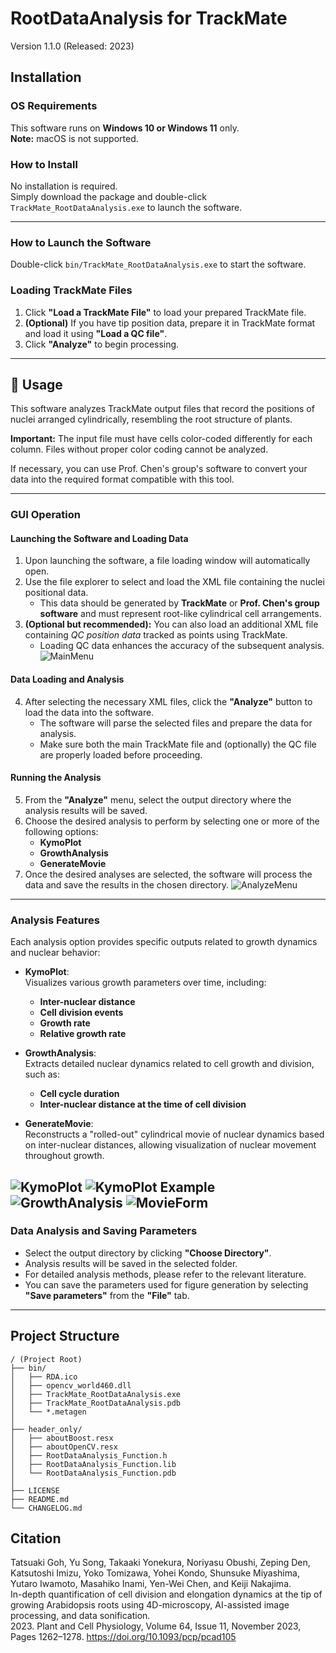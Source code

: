 # RootDataAnalysis for TrackMate  
Version 1.1.0 (Released: 2023)

## Installation

### OS Requirements
This software runs on **Windows 10 or Windows 11** only.  
**Note:** macOS is not supported.

### How to Install
No installation is required.  
Simply download the package and double-click `TrackMate_RootDataAnalysis.exe` to launch the software.


---

### How to Launch the Software
Double-click `bin/TrackMate_RootDataAnalysis.exe` to start the software.

### Loading TrackMate Files
1. Click **"Load a TrackMate File"** to load your prepared TrackMate file.
2. **(Optional)** If you have tip position data, prepare it in TrackMate format and load it using **"Load a QC file"**.
3. Click **"Analyze"** to begin processing.

---

## 📌 Usage

This software analyzes TrackMate output files that record the positions of nuclei arranged cylindrically, resembling the root structure of plants.

**Important:** The input file must have cells color-coded differently for each column. Files without proper color coding cannot be analyzed.

If necessary, you can use Prof. Chen's group's software to convert your data into the required format compatible with this tool.

---

### GUI Operation

#### Launching the Software and Loading Data
1. Upon launching the software, a file loading window will automatically open.
2. Use the file explorer to select and load the XML file containing the nuclei positional data.  
   - This data should be generated by **TrackMate** or **Prof. Chen's group software** and must represent root-like cylindrical cell arrangements.
3. **(Optional but recommended):** You can also load an additional XML file containing *QC position data* tracked as points using TrackMate.  
   - Loading QC data enhances the accuracy of the subsequent analysis.
![MainMenu](HowTo/TrackMate_RootDataAnalysis.png)

#### Data Loading and Analysis
4. After selecting the necessary XML files, click the **"Analyze"** button to load the data into the software.
   - The software will parse the selected files and prepare the data for analysis.
   - Make sure both the main TrackMate file and (optionally) the QC file are properly loaded before proceeding.

#### Running the Analysis
5. From the **"Analyze"** menu, select the output directory where the analysis results will be saved.
6. Choose the desired analysis to perform by selecting one or more of the following options:
   - **KymoPlot**
   - **GrowthAnalysis**
   - **GenerateMovie**
7. Once the desired analyses are selected, the software will process the data and save the results in the chosen directory.
![AnalyzeMenu](HowTo/Analyze_Menu.png)

---

### Analysis Features
Each analysis option provides specific outputs related to growth dynamics and nuclear behavior:

- **KymoPlot**:  
  Visualizes various growth parameters over time, including:
  - **Inter-nuclear distance**
  - **Cell division events**
  - **Growth rate**
  - **Relative growth rate**

- **GrowthAnalysis**:  
  Extracts detailed nuclear dynamics related to cell growth and division, such as:
  - **Cell cycle duration**
  - **Inter-nuclear distance at the time of cell division**

- **GenerateMovie**:  
  Reconstructs a "rolled-out" cylindrical movie of nuclear dynamics based on inter-nuclear distances, allowing visualization of nuclear movement throughout growth.

![KymoPlot](HowTo/KymoPlot.png)
![KymoPlot Example](HowTo/KymoPlotPreview.png)
![GrowthAnalysis](HowTo/GrowthAnalysis.png)
![MovieForm](HowTo/MovieForm.png)
---

### Data Analysis and Saving Parameters
- Select the output directory by clicking **"Choose Directory"**.
- Analysis results will be saved in the selected folder.
- For detailed analysis methods, please refer to the relevant literature.
- You can save the parameters used for figure generation by selecting **"Save parameters"** from the **"File"** tab.

---

## Project Structure
```text
/ (Project Root)
├── bin/
│   ├── RDA.ico
│   ├── opencv_world460.dll
│   ├── TrackMate_RootDataAnalysis.exe
│   ├── TrackMate_RootDataAnalysis.pdb
│   └── *.metagen
│
├── header_only/
│   ├── aboutBoost.resx
│   ├── aboutOpenCV.resx
│   ├── RootDataAnalysis_Function.h
│   ├── RootDataAnalysis_Function.lib
│   └── RootDataAnalysis_Function.pdb
│
├── LICENSE
├── README.md
└── CHANGELOG.md
```

## Citation
Tatsuaki Goh, Yu Song, Takaaki Yonekura, Noriyasu Obushi, Zeping Den, Katsutoshi Imizu, Yoko Tomizawa, Yohei Kondo, Shunsuke Miyashima, Yutaro Iwamoto, Masahiko Inami, Yen-Wei Chen, and Keiji Nakajima.  
In-depth quantification of cell division and elongation dynamics at the tip of growing Arabidopsis roots using 4D-microscopy, AI-assisted image processing, and data sonification.  
2023. Plant and Cell Physiology, Volume 64, Issue 11, November 2023, Pages 1262–1278. https://doi.org/10.1093/pcp/pcad105